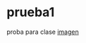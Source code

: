 # prueba1
proba para clase 
[imagen](https://duckduckgo.com/?q=imagenes&iax=images&ia=images&iai=https://k45.kn3.net/taringa/2/3/0/2/2/5/84/sanespiridom/098.jpg?7882&t=brave)
